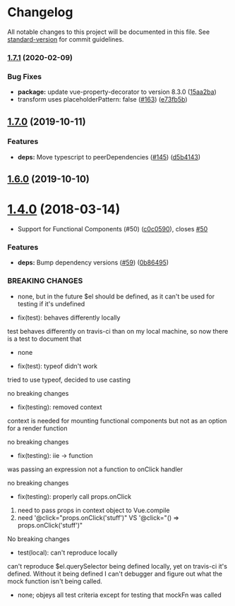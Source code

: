 # Changelog

All notable changes to this project will be documented in this file. See [standard-version](https://github.com/conventional-changelog/standard-version) for commit guidelines.

### [1.7.1](https://github.com/vire/jest-vue-preprocessor/compare/v1.7.0...v1.7.1) (2020-02-09)


### Bug Fixes

* **package:** update vue-property-decorator to version 8.3.0 ([15aa2ba](https://github.com/vire/jest-vue-preprocessor/commit/15aa2ba67150acac703f9c0085cb32005f89937b))
* transform uses placeholderPattern: false ([#163](https://github.com/vire/jest-vue-preprocessor/issues/163)) ([e73fb5b](https://github.com/vire/jest-vue-preprocessor/commit/e73fb5b59adad2218ae955315bd654691f00a67f))

## [1.7.0](https://github.com/vire/jest-vue-preprocessor/compare/v1.6.0...v1.7.0) (2019-10-11)


### Features

* **deps:** Move typescript to peerDependencies ([#145](https://github.com/vire/jest-vue-preprocessor/issues/145)) ([d5b4143](https://github.com/vire/jest-vue-preprocessor/commit/d5b41430cbe458e7c411e4880355282860853318))

## [1.6.0](https://github.com/vire/jest-vue-preprocessor/compare/v1.5.0...v1.6.0) (2019-10-10)

<a name="1.4.0"></a>
# [1.4.0](https://github.com/vire/jest-vue-preprocessor/compare/v1.3.1...v1.4.0) (2018-03-14)


* Support for Functional Components (#50) ([c0c0590](https://github.com/vire/jest-vue-preprocessor/commit/c0c0590)), closes [#50](https://github.com/vire/jest-vue-preprocessor/issues/50)


### Features

* **deps:** Bump dependency versions ([#59](https://github.com/vire/jest-vue-preprocessor/issues/59)) ([0b86495](https://github.com/vire/jest-vue-preprocessor/commit/0b86495))


### BREAKING CHANGES

* none, but in the future $el should be
defined, as it can't be used for testing if it's
undefined

* fix(test): behaves differently locally

test behaves differently on travis-ci than
on my local machine, so now there is a test
to document that
* none

* fix(test): typeof didn't work

tried to use typeof, decided to use
casting

no breaking changes

* fix(testing): removed context

context is needed for mounting functional components
but not as an option for a render function

no breaking changes

* fix(testing): iie -> function

was passing an expression not a function
to onClick handler

no breaking changes

* fix(testing): properly call props.onClick

1. need to pass props in context object to Vue.compile
2. need '@click="props.onClick('stuff')" VS
	'@click="() => props.onClick('stuff')"

No breaking changes

* test(local): can't reproduce locally

can't reproduce $el.querySelector being defined
locally, yet on travis-ci it's defined.
Without it being defined I can't debugger and
figure out what the mock function isn't being called.
* none; objeys all test criteria
except for testing that mockFn was called

